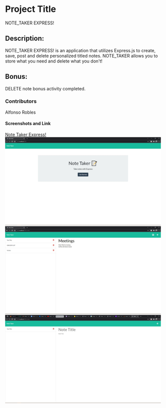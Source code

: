 # Project Title
NOTE_TAKER EXPRESS!


## Description:
NOTE_TAKER EXPRESS! is an application that utilizes Express.js to create, save, post and delete personalized titled notes. NOTE_TAKER allows you to store what you need and delete what you don't!

## Bonus:
DELETE note bonus activity completed.


### Contributors
Alfonso Robles

#### Screenshots and Link
[Note Taker Express!](https://shielded-badlands-98517.herokuapp.com/notes)
![Note Taker Screenshot1](./Assets/noteTaker1.JPG)
![Note Taker Screenshot2](./Assets/noteTaker2.JPG)
![Note Taker Screenshot3](./Assets/noteTaker3.JPG)